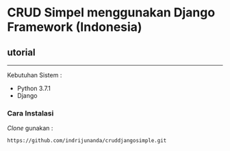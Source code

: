 # CRUD Simpel menggunakan Django Framework (Indonesia)

## utorial
---------

Kebutuhan Sistem :


- Python 3.7.1
- Django 

### Cara Instalasi


*Clone* gunakan :

```
https://github.com/indrijunanda/cruddjangosimple.git
```
